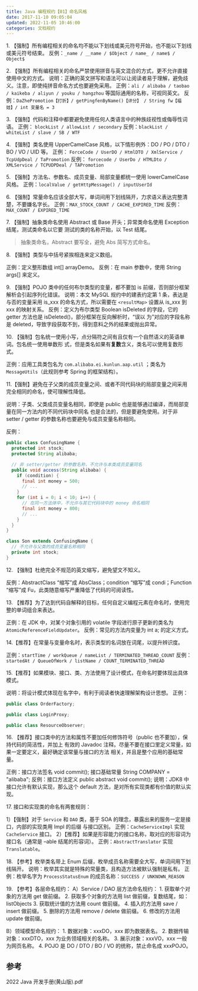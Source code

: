 ```yaml
---
title: Java 编程规约【01】命名风格
date: 2017-11-10 09:05:04
updated: 2022-11-05 10:46:00
categories: 文档规约
---
```


1\. 【强制】所有编程相关的命名均不能以下划线或美元符号开始，也不能以下划线或美元符号结束。
反例：`_name / __name / $Object / name_ / name$ / Object$`

2\. 【强制】所有编程相关的命名严禁使用拼音与英文混合的方式，更不允许直接使用中文的方式。
说明：正确的英文拼写和语法可以让阅读者易于理解，避免歧义。注意，即使纯拼音命名方式也要避免采用。
正例：`ali / alibaba / taobao / kaikeba / aliyun / youku / hangzhou` 等国际通用的名称，可视同英文。
反例：`DaZhePromotion【打折】/ getPingfenByName()【评分】 / String fw【福娃】/ int 变量名 = 3`

3\. 【强制】代码和注释中都要避免使用任何人类语言中的种族歧视性或侮辱性词语。
正例： `blockList / allowList / secondary`
反例：`blackList / whiteList / slave / SB / WTF`

4\. 【强制】类名使用 UpperCamelCase 风格，以下情形例外：DO / PO / DTO / BO / VO / UID 等。
正例： `ForceCode / UserDO / HtmlDTO / XmlService / TcpUdpDeal / TaPromotion`
反例： `forcecode / UserDo / HTMLDto / XMLService / TCPUDPDeal / TAPromotion`

5\. 【强制】方法名、参数名、成员变量、局部变量都统一使用 lowerCamelCase 风格。
正例：`localValue / getHttpMessage() / inputUserId`

6\. 【强制】常量命名应该全部大写，单词间用下划线隔开，力求语义表达完整清楚，不要嫌名字长。
正例：`MAX_STOCK_COUNT / CACHE_EXPIRED_TIME`
反例：`MAX_COUNT / EXPIRED_TIME`

7\. 【强制】抽象类命名使用 Abstract 或 Base 开头；异常类命名使用 Exception 结尾，测试类命名以它要 测试的类的名称开始，以 Test 结尾。

> 抽象类命名，Abstract 要写全，避免 Abs 简写方式命名。

8\. 【强制】类型与中括号紧挨相连来定义数组。

正例：定义整形数组 int[] arrayDemo。 反例：在 main 参数中，使用 String args[] 来定义。

9\. 【强制】POJO 类中的任何布尔类型的变量，都不要加 is 前缀，否则部分框架解析会引起序列化错误。
说明：本文 MySQL 规约中的建表约定第 1 条，表达是与否的变量采用 is_xxx 的命名方式，所以需要在 `<resultMap>` 设置从 is_xxx 到 xxx 的映射关系。
反例：定义为布尔类型 Boolean isDeleted 的字段，它的 getter 方法也是 isDeleted()，部分框架在反向解析时，“误以 为”对应的字段名称是 deleted，导致字段获取不到，得到意料之外的结果或抛出异常。

10\. 【强制】包名统一使用小写，点分隔符之间有且仅有一个自然语义的英语单词。包名统一使用单数形 式，但是类名如果有**复数**含义，类名可以使用复数形式。

正例：应用工具类包名为 `com.alibaba.ei.kunlun.aap.util` ；类名为 `MessageUtils`（此规则参考 Spring 的框架结构）。

11.【强制】避免在子父类的成员变量之间、或者不同代码块的局部变量之间采用完全相同的命名，使可理解性降低。

说明：子类、父类成员变量名相同，即使是 public 也是能够通过编译，而局部变量在同一方法内的不同代码块中同名 也是合法的，但是要避免使用。对于非 setter / getter 的参数名称也要避免与成员变量名称相同。

反例：

```java
public class ConfusingName {
  protected int stock;
  protected String alibaba;

  // 非 setter/getter 的参数名称，不允许与本类成员变量同名
  public void access(String alibaba) {
    if (condition) {
      final int money = 500;
      // ...
    }
    for (int i = 0; i < 10; i++) {
      // 在同一方法体中，不允许与其它代码块中的 money 命名相同
      final int money = 800;
      // ...
    }
  }
}

class Son extends ConfusingName {
  // 不允许与父类的成员变量名称相同
  private int stock;
}
```

12\. 【强制】杜绝完全不规范的英文缩写，避免望文不知义。

反例：AbstractClass “缩写”成 AbsClass；condition “缩写”成 condi；Function “缩写”成 Fu，此类随意缩写严重降低了代码的可阅读性。

13\. 【推荐】为了达到代码自解释的目标，任何自定义编程元素在命名时，使用完整的单词组合来表达。

正例：在 JDK 中，对某个对象引用的 volatile 字段进行原子更新的类名为 `AtomicReferenceFieldUpdater`。
反例：常见的方法内变量为 int a; 的定义方式。

14\.【推荐】在常量与变量命名时，表示类型的名词放在词尾，以提升辨识度。

正例：`startTime / workQueue / nameList / TERMINATED_THREAD_COUNT`
反例：`startedAt / QueueOfWork / listName / COUNT_TERMINATED_THREAD`

15.【推荐】如果模块、接口、类、方法使用了设计模式，在命名时要体现出具体模式。

说明：将设计模式体现在名字中，有利于阅读者快速理解架构设计思想。 正例：

```java
public class OrderFactory;

public class LoginProxy;

public class ResourceObserver;
```

16\. 【推荐】接口类中的方法和属性不要加任何修饰符号（public 也不要加），保持代码的简洁性，并加上 有效的 Javadoc 注释。尽量不要在接口里定义常量，如果一定要定义，最好确定该常量与接口的方法 相关，并且是整个应用的基础常量。

正例：接口方法签名 void commit();
     接口基础常量 String COMPANY = "alibaba";
反例：接口方法定义 public abstract void commit();
说明：JDK8 中接口允许有默认实现，那么这个 default 方法，是对所有实现类都有价值的默认实现。

17\. 接口和实现类的命名有两套规则：

1）【强制】对于 `Service` 和 `DAO` 类，基于 SOA 的理念，暴露出来的服务一定是接口，内部的实现类用 Impl 的后缀 与接口区别。
正例：`CacheServiceImpl` 实现 `CacheService` 接口。
2）【推荐】如果是形容能力的接口名称，取对应的形容词为接口名（通常是 –able 结尾的形容词）。 正例：`AbstractTranslator` 实现 `Translatable`。

18\. 【参考】枚举类名带上 Enum 后缀，枚举成员名称需要全大写，单词间用下划线隔开。
说明：枚举其实就是特殊的常量类，且构造方法被默认强制是私有。
正例：枚举名字为 `ProcessStatusEnum` 的成员名称：`SUCCESS / UNKNOWN_REASON`

19\. 【参考】各层命名规约：
A）Service / DAO 层方法命名规约：
  1\. 获取单个对象的方法用 get 做前缀。
  2\. 获取多个对象的方法用 list 做前缀，复数结尾，如：listObjects
  3\. 获取统计值的方法用 count 做前缀。
  4\. 插入的方法用 save / insert 做前缀。
  5\. 删除的方法用 remove / delete 做前缀。
  6\. 修改的方法用 update 做前缀。

B）领域模型命名规约：
  1\. 数据对象：xxxDO，xxx 即为数据表名。
  2\. 数据传输对象：xxxDTO，xxx 为业务领域相关的名称。
  3\. 展示对象：xxxVO，xxx 一般为网页名称。
  4\. POJO 是 DO / DTO / BO / VO 的统称，禁止命名成 xxxPOJO。

## 参考

2022 Java 开发手册(黄山版).pdf
